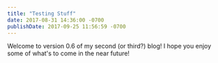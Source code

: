 ```yaml
---
title: "Testing Stuff"
date: 2017-08-31 14:36:00 -0700
publishDate: 2017-09-25 11:56:59 -0700
---
```


Welcome to version 0.6 of my second (or third?) blog! I hope you enjoy some of what's to come in the near future!

